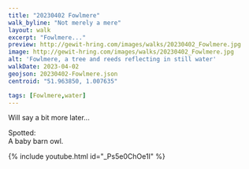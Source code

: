 ```yaml
---
title: "20230402 Fowlmere"
walk_byline: "Not merely a mere"
layout: walk
excerpt: "Fowlmere..."
preview: http://gewit-hring.com/images/walks/20230402_Fowlmere.jpg
image: http://gewit-hring.com/images/walks/20230402_Fowlmere.jpg
alt: 'Fowlmere, a tree and reeds reflecting in still water'
walkDate: 2023-04-02
geojson: 20230402-Fowlmere.json
centroid: "51.963850, 1.007635"

tags: [Fowlmere,water]
---
```

Will say a bit more later...


Spotted:   
A baby barn owl.

{% include youtube.html id="_Ps5e0ChOe1I" %} 